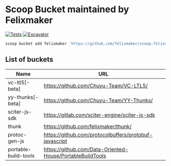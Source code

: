 # Scoop Bucket maintained by Felixmaker

[![Tests](https://github.com/felixmaker/scoop-felixmaker/actions/workflows/ci.yml/badge.svg)](https://github.com/felixmaker/scoop-felixmaker/actions/workflows/ci.yml) [![Excavator](https://github.com/felixmaker/scoop-felixmaker/actions/workflows/excavator.yml/badge.svg)](https://github.com/felixmaker/scoop-felixmaker/actions/workflows/excavator.yml)

```ps1
scoop bucket add felixmaker 'https://github.com/felixmaker/scoop-felixmaker'
```

## List of buckets

| Name                 | URL                                                       |
|----------------------|-----------------------------------------------------------|
| vc-ltl5[-beta]       | https://github.com/Chuyu-Team/VC-LTL5/                    |
| yy-thunks[-beta]     | https://github.com/Chuyu-Team/YY-Thunks/                  |
| sciter-js-sdk        | https://gitlab.com/sciter-engine/sciter-js-sdk            |
| thunk                | https://github.com/felixmaker/thunk/                      |
| protoc-gen-js        | https://github.com/protocolbuffers/protobuf-javascript    |
| portable-build-tools | https://github.com/Data-Oriented-House/PortableBuildTools |
